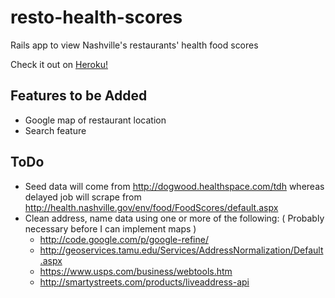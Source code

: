 resto-health-scores
===================

Rails app to view Nashville's restaurants' health food scores

Check it out on [Heroku!](http://health-scores.herokuapp.com/scores)

Features to be Added
------
* Google map of restaurant location
* Search feature
  
ToDo
--
* Seed data will come from http://dogwood.healthspace.com/tdh whereas delayed job will scrape from
  http://health.nashville.gov/env/food/FoodScores/default.aspx
* Clean address, name data using one or more of the following: ( Probably necessary before I can implement maps )
    * http://code.google.com/p/google-refine/
    * http://geoservices.tamu.edu/Services/AddressNormalization/Default.aspx
    * https://www.usps.com/business/webtools.htm
    * http://smartystreets.com/products/liveaddress-api